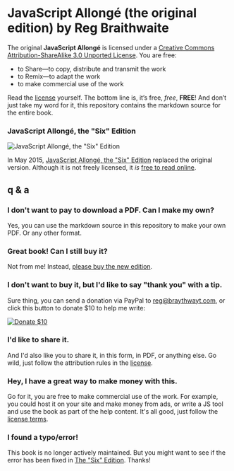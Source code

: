 # JavaScript Allongé (the original edition) by Reg Braithwaite

The original **JavaScript Allongé** is licensed under a [Creative Commons Attribution-ShareAlike 3.0 Unported License][license]. You are free:

* to Share—to copy, distribute and transmit the work
* to Remix—to adapt the work
* to make commercial use of the work

Read the [license](http://creativecommons.org/licenses/by-sa/3.0/deed.en_US) yourself. The bottom line is, it’s free, *free*, **FREE**! And don’t just take my word for it, this repository contains the markdown source for the entire book.

### JavaScript Allongé, the "Six" Edition

![JavaScript Allongé, the "Six" Edition](https://s3.amazonaws.com/titlepages.leanpub.com/javascriptallongesix/large?1436144759)

In May 2015, [JavaScript Allongé, the "Six" Edition][ja6] replaced the original version. Although it is not freely licensed, it *is* [free to read online](https://leanpub.com/javascriptallongesix/read).

[ja6]: https://leanpub.com/javascriptallongesix

## q & a

### I don't want to pay to download a PDF. Can I make my own?

Yes, you can use the markdown source in this repository to make your own PDF. Or any other format.

### Great book! Can I still buy it?

Not from me! Instead, [please buy the new edition](https://leanpub.com/javascriptallongesix).

### I don't want to buy it, but I'd like to say "thank you" with a tip.

Sure thing, you can send a donation via PayPal to reg@braythwayt.com, or click this button to donate $10 to help me write:

[![Donate $10](https://www.paypalobjects.com/en_US/i/btn/btn_donate_SM.gif)](https://www.paypal.com/cgi-bin/webscr?cmd=_s-xclick&hosted_button_id=PNL4TZ4S37R34)

### I'd like to share it.

And I'd also like you to share it, in this form, in PDF, or anything else. Go wild, just follow the attribution rules in the [license].

### Hey, I have a great way to make money with this.

Go for it, you are free to make commercial use of the work. For example, you could host it on your site and make money from ads, or write a JS tool and use the book as part of the help content. It's all good, just follow the [license terms][license]. 

### I found a typo/error!

This book is no longer actively maintained. But you might want to see if the error has been fixed in [The "Six" Edition][ja6]. Thanks!

[license]: http://creativecommons.org/licenses/by-sa/3.0/deed.en_US "Creative Commons Attribution-ShareAlike 3.0 Unported License"
[issue]: https://github.com/raganwald/javascript-allonge/issues
[pull]: https://github.com/raganwald/javascript-allonge/pulls
